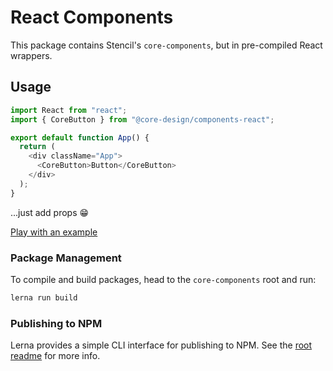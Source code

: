 # React Components

This package contains Stencil's `core-components`, but in pre-compiled React wrappers.

## Usage

```javascript
import React from "react";
import { CoreButton } from "@core-design/components-react";

export default function App() {
  return (
    <div className="App">
      <CoreButton>Button</CoreButton>
    </div>
  );
}
```

...just add props 😁

[Play with an example](https://codesandbox.io/s/core-button-example-dk8su)

### Package Management

To compile and build packages, head to the `core-components` root and run:

```bash
lerna run build
```

### Publishing to NPM

Lerna provides a simple CLI interface for publishing to NPM. See the [root readme](./core-design#core-design) for more info.
